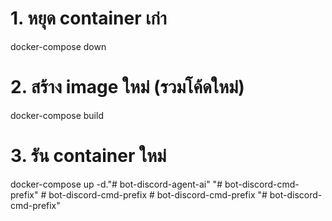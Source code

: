 # 1. หยุด container เก่า
docker-compose down

# 2. สร้าง image ใหม่ (รวมโค้ดใหม่)
docker-compose build

# 3. รัน container ใหม่
docker-compose up -d."# bot-discord-agent-ai" 
"# bot-discord-cmd-prefix" 
#   b o t - d i s c o r d - c m d - p r e f i x  
 #   b o t - d i s c o r d - c m d - p r e f i x  
 "# bot-discord-cmd-prefix" 
